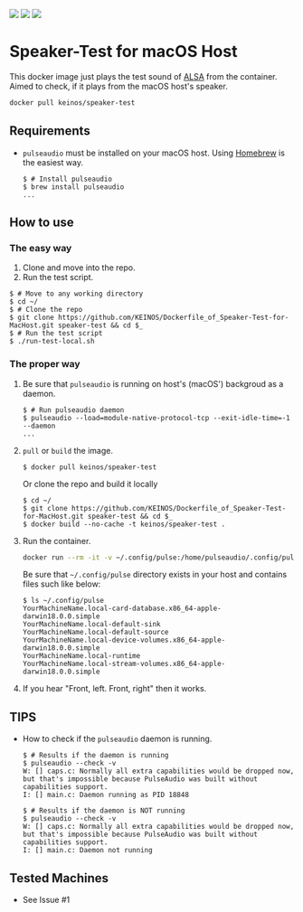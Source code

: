 [![](https://images.microbadger.com/badges/image/keinos/speaker-test.svg)](https://microbadger.com/images/keinos/speaker-test "View image details on microbadger.com")
[![](https://img.shields.io/docker/cloud/automated/keinos/speaker-test)](https://hub.docker.com/r/keinos/speaker-test "View on Docker Hub")
[![](https://img.shields.io/docker/cloud/build/keinos/speaker-test)](https://hub.docker.com/r/keinos/speaker-test/builds "View on Docker Hub")

# Speaker-Test for macOS Host

This docker image just plays the test sound of [ALSA](https://en.wikipedia.org/wiki/Advanced_Linux_Sound_Architecture) from the container. Aimed to check, if it plays from the macOS host's speaker.

```bash
docker pull keinos/speaker-test
```

## Requirements

- `pulseaudio` must be installed on your macOS host. Using [Homebrew](https://brew.sh/) is the easiest way.

    ```shellsession
    $ # Install pulseaudio
    $ brew install pulseaudio
    ...
    ```

## How to use

### The easy way

1. Clone and move into the repo.
2. Run the test script.

```shellsession
$ # Move to any working directory
$ cd ~/
$ # Clone the repo
$ git clone https://github.com/KEINOS/Dockerfile_of_Speaker-Test-for-MacHost.git speaker-test && cd $_
$ # Run the test script
$ ./run-test-local.sh
```

### The proper way

1. Be sure that `pulseaudio` is running on host's (macOS') backgroud as a daemon.

    ```shellsession
    $ # Run pulseaudio daemon
    $ pulseaudio --load=module-native-protocol-tcp --exit-idle-time=-1 --daemon
    ...
    ```

2. `pull` or `build` the image.

    ```shellsession
    $ docker pull keinos/speaker-test
    ```

    Or clone the repo and build it locally

    ```shellsession
    $ cd ~/
    $ git clone https://github.com/KEINOS/Dockerfile_of_Speaker-Test-for-MacHost.git speaker-test && cd $_
    $ docker build --no-cache -t keinos/speaker-test .
    ```

3. Run the container.

    ```bash
    docker run --rm -it -v ~/.config/pulse:/home/pulseaudio/.config/pulse keinos/speaker-test
    ```

    Be sure that `~/.config/pulse` directory exists in your host and contains files such like below:

    ```shellsession
    $ ls ~/.config/pulse
    YourMachineName.local-card-database.x86_64-apple-darwin18.0.0.simple
    YourMachineName.local-default-sink
    YourMachineName.local-default-source
    YourMachineName.local-device-volumes.x86_64-apple-darwin18.0.0.simple
    YourMachineName.local-runtime
    YourMachineName.local-stream-volumes.x86_64-apple-darwin18.0.0.simple
    ```

3. If you hear "Front, left. Front, right" then it works.

## TIPS

- How to check if the `pulseaudio` daemon is running.

    ```shellsession
    $ # Results if the daemon is running
    $ pulseaudio --check -v
    W: [] caps.c: Normally all extra capabilities would be dropped now, but that's impossible because PulseAudio was built without capabilities support.
    I: [] main.c: Daemon running as PID 18848

    $ # Results if the daemon is NOT running
    $ pulseaudio --check -v
    W: [] caps.c: Normally all extra capabilities would be dropped now, but that's impossible because PulseAudio was built without capabilities support.
    I: [] main.c: Daemon not running
    ```

## Tested Machines

- See Issue #1
